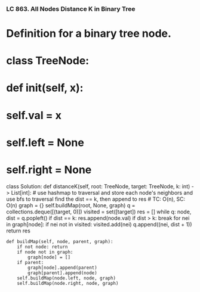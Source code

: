 ### LC 863. All Nodes Distance K in Binary Tree
# Definition for a binary tree node.
# class TreeNode:
#     def __init__(self, x):
#         self.val = x
#         self.left = None
#         self.right = None

class Solution:
    def distanceK(self, root: TreeNode, target: TreeNode, k: int) -> List[int]:
        # use hashmap to traversal and store each node's neighbors and use bfs to traversal find the dist == k, then append to res
        # TC: O(n), SC: O(n)
        graph = {}
        self.buildMap(root, None, graph)
        q = collections.deque([(target, 0)])
        visited = set([target])
        res = []
        while q:
            node, dist = q.popleft()
            if dist == k: res.append(node.val)
            if dist > k: break
            for nei in graph[node]:
                if nei not in visited:
                    visited.add(nei)
                    q.append((nei, dist + 1))
        return res

    def buildMap(self, node, parent, graph):
        if not node: return 
        if node not in graph:
            graph[node] = []
        if parent:
            graph[node].append(parent)
            graph[parent].append(node)
        self.buildMap(node.left, node, graph)
        self.buildMap(node.right, node, graph)